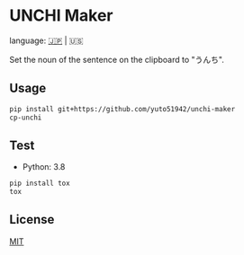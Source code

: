 # UNCHI Maker

language: [🇯🇵](documents/READMEjp.md) | 🇺🇸

Set the noun of the sentence on the clipboard to "うんち".

## Usage

```bash
pip install git+https://github.com/yuto51942/unchi-maker
cp-unchi
```

## Test

- Python: 3.8

```bash
pip install tox
tox
```

## License

[MIT](LICENSE)
